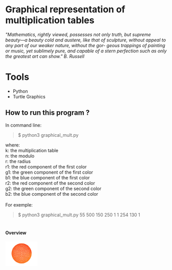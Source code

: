 <!--
	@author: Olga Baitemirova
	First Year ULB project 
-->
# Graphical representation of multiplication tables

*"Mathematics, rightly viewed, possesses not only truth, but supreme beauty—a beauty cold and
austere, like that of sculpture, without appeal to any part of our weaker nature, without the gor-
geous trappings of painting or music, yet sublimely pure, and capable of a stern perfection such as
only the greatest art can show." B. Russell*


# Tools
- Python
- Turtle Graphics

## How to run this program ?
In command line:<br/>
> $ python3 graphical_mult.py <k> <n> <r> <r1> <g1> <b1> <r2> <g2> <b2>

where:<br/>
k: the multiplication table<br/>
n: the modulo<br/>
r: the radius<br/>
r1: the red component of the first color<br/>
g1: the green component of the first color<br/>
b1: the blue component of the first color<br/>
r2: the red component of the second color<br/>
g2: the green component of the second color<br/>
b2: the blue component of the second color<br/>
<br/>
For exemple:<br/>
> $ python3 graphical_mult.py 55 500 150 250 1 1 254 130 1

#

#### Overview

<img src="img/graphic.png" width="100"/>